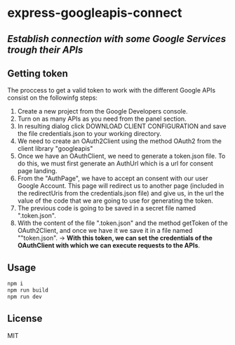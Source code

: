 # express-googleapis-connect
## _Establish connection with some Google Services trough their APIs_

## Getting token
The proccess to get a valid token to work with the different Google APIs consist on the followinfg steps:
1. Create a new project from the Google Developers console.
2. Turn on as many APIs as you need from the panel section.
3. In resulting dialog click DOWNLOAD CLIENT CONFIGURATION and save the file credentials.json to your working directory.
4. We need to create an OAuth2Client using the method OAuth2 from the client library "googleapis"
5. Once we have an OAuthClient, we need to generate a token.json file. To do this, we must first generate an AuthUrl which is a url for consent page landing.
6. From the "AuthPage", we have to accept an consent with our user Google Account. This page will redirect us to another page (included in the redirectUris from the credentials.json file) and give us, in the url the value of the code that we are going to use for generating the token.
7. The previous code is going to be saved in a secret file named ".token.json".
8. With the content of the file ".token.json" and the method getToken of the OAuth2Client, and once we have it we save it in a file named ""token.json". -> __With this token, we can set the credentials of the OAuthClient with which we can execute requests to the APIs__.

## Usage

```sh
npm i
npm run build
npm run dev
```
## License
MIT
